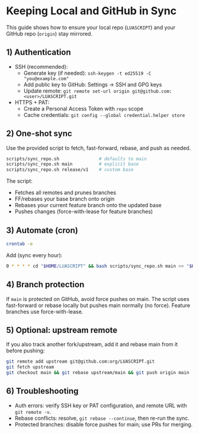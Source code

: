 # Keeping Local and GitHub in Sync

This guide shows how to ensure your local repo (`LUASCRIPT`) and your GitHub repo (`origin`) stay mirrored.

## 1) Authentication

- SSH (recommended):
  - Generate key (if needed): `ssh-keygen -t ed25519 -C "you@example.com"`
  - Add public key to GitHub: Settings → SSH and GPG keys
  - Update remote: `git remote set-url origin git@github.com:<user>/LUASCRIPT.git`
- HTTPS + PAT:
  - Create a Personal Access Token with `repo` scope
  - Cache credentials: `git config --global credential.helper store`

## 2) One-shot sync

Use the provided script to fetch, fast-forward, rebase, and push as needed.

```bash
scripts/sync_repo.sh               # defaults to main
scripts/sync_repo.sh main          # explicit base
scripts/sync_repo.sh release/v1    # custom base
```

The script:

- Fetches all remotes and prunes branches
- FF/rebases your base branch onto origin
- Rebases your current feature branch onto the updated base
- Pushes changes (force-with-lease for feature branches)

## 3) Automate (cron)

```bash
crontab -e
```

Add (sync every hour):

```bash
0 * * * * cd "$HOME/LUASCRIPT" && bash scripts/sync_repo.sh main >> "$HOME/.luascript_sync.log" 2>&1
```

## 4) Branch protection

If `main` is protected on GitHub, avoid force pushes on main. The script uses fast-forward or rebase locally but pushes main normally (no force). Feature branches use force-with-lease.

## 5) Optional: upstream remote

If you also track another fork/upstream, add it and rebase main from it before pushing:

```bash
git remote add upstream git@github.com:org/LUASCRIPT.git
git fetch upstream
git checkout main && git rebase upstream/main && git push origin main
```

## 6) Troubleshooting

- Auth errors: verify SSH key or PAT configuration, and remote URL with `git remote -v`.
- Rebase conflicts: resolve, `git rebase --continue`, then re-run the sync.
- Protected branches: disable force pushes for main; use PRs for merging.
